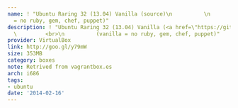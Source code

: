 ```yaml
---
name: ! "Ubuntu Raring 32 (13.04) Vanilla (source)\n          \n          (vanilla
  = no ruby, gem, chef, puppet)"
description: ! "Ubuntu Raring 32 (13.04) Vanilla (<a href=\"https://github.com/teohm/vanilla-boxes\">source</a>)\n
  \         <br>\n          (vanilla = no ruby, gem, chef, puppet)"
provider: VirtualBox
link: http://goo.gl/y79mW
size: 353MB
category: boxes
note: Retrived from vagrantbox.es
arch: i686
tags:
- ubuntu
date: '2014-02-16'
---
```

